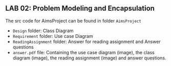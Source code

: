 ## LAB 02: Problem Modeling and Encapsulation

The src code for AimsProject can be found in folder `AimsProject` 

- `Design` folder: Class Diagram
- `Requirement` folder: Use case Diagram
- `ReadingAssignment` folder: Answer for reading assignment and Answer questions
- `answer.pdf` file: Containing the use case diagram (image), the class diagram (image), the reading assignment (image) and answer questions.